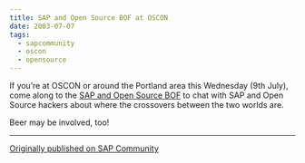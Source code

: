 ```yaml
---
title: SAP and Open Source BOF at OSCON
date: 2003-07-07
tags:
  - sapcommunity
  - oscon
  - opensource
---
```

If you’re at OSCON or around the Portland area this Wednesday (9th July), come along to the [SAP and Open Source BOF](https://web.archive.org/web/20031018005002/http://conferences.oreillynet.com/cs/os2003/view/e_sess/4565) to chat with SAP and Open Source hackers about where the crossovers between the two worlds are.

Beer may be involved, too!

---

[Originally published on SAP Community](https://blogs.sap.com/2003/07/07/sap-and-open-source-bof-at-oscon/)

